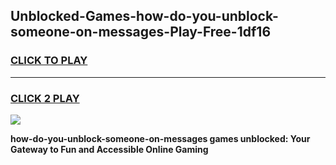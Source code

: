 
## Unblocked-Games-how-do-you-unblock-someone-on-messages-Play-Free-1df16
<h3>
<a href="https://premium76.site?title=how-do-you-unblock-someone-on-messages&ref=23A">CLICK TO PLAY</a></h3>
<hr>

<h3>
<a href="https://premium76.site?title=how-do-you-unblock-someone-on-messages&ref=23A">CLICK 2 PLAY</a>
  
</h3>

<a href="https://premium76.site?title=how-do-you-unblock-someone-on-messages&ref=23A"><img src="https://clearcache.store/games.png"></a>


**how-do-you-unblock-someone-on-messages games unblocked: Your Gateway to Fun and Accessible Online Gaming**
